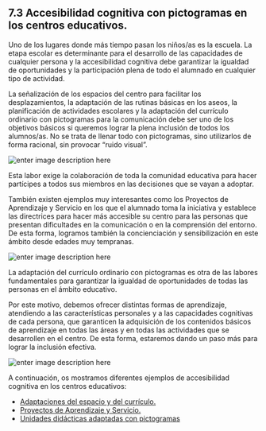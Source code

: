 ## 7.3 Accesibilidad cognitiva con pictogramas en los centros educativos.

Uno de los lugares donde más tiempo pasan los niños/as es la escuela. La etapa escolar es determinante para el desarrollo de las capacidades de cualquier persona y la accesibilidad cognitiva debe garantizar la igualdad de oportunidades y la participación plena de todo el alumnado en cualquier tipo de actividad.

La señalización de los espacios del centro para facilitar los desplazamientos, la adaptación de las rutinas básicas en los aseos, la planificación de actividades escolares y la adaptación del currículo ordinario con pictogramas para la comunicación debe ser uno de los objetivos básicos si queremos lograr la plena inclusión de todos los alumnos/as. No se trata de llenar todo con pictogramas, sino utilizarlos de forma racional, sin provocar “ruido visual”.

![enter image description here](https://static.arasaac.org/images/aularagon/cpee_petra_lorenzo_telde_pictogramas_ARASAAC_15.jpg)
  
Esta labor exige la colaboración de toda la comunidad educativa para hacer partícipes a todos sus miembros en las decisiones que se vayan a adoptar.

También existen ejemplos muy interesantes como los Proyectos de Aprendizaje y Servicio en los que el alumnado toma la iniciativa y establece las directrices para hacer más accesible su centro para las personas que presentan dificultades en la comunicación o en la comprensión del entorno. De esta forma, logramos también la concienciación y sensibilización en este ámbito desde edades muy tempranas.

![enter image description here](https://static.arasaac.org/images/aularagon/APS_combinado.jpg)

La adaptación del currículo ordinario con pictogramas es otra de las labores fundamentales para garantizar la igualdad de oportunidades de todas las personas en el ámbito educativo.

Por este motivo, debemos ofrecer distintas formas de aprendizaje, atendiendo a las características personales y a las capacidades cognitivas de cada persona, que garanticen la adquisición de los contenidos básicos de aprendizaje en todas las áreas y en todas las actividades que se desarrollen en el centro. De esta forma, estaremos dando un paso más para lograr la inclusión efectiva.

![enter image description here](https://static.arasaac.org/images/aularagon/Ciencias_Naturales_La_Tierra_pictogramas_ARASAAC_1-1030x728.png)

A continuación, os mostramos diferentes ejemplos de accesibilidad cognitiva en los centros educativos:

-   [Adaptaciones del espacio y del currículo.](http://aulaabierta.arasaac.org/ejemplos_uso_educacion)
-   [Proyectos de Aprendizaje y Servicio.](http://aulaabierta.arasaac.org/ejemplos_uso_aprendizaje_servicio)
-   [Unidades didácticas adaptadas con pictogramas](https://arasaac.org/materials/search?offset=0&activity=40)
